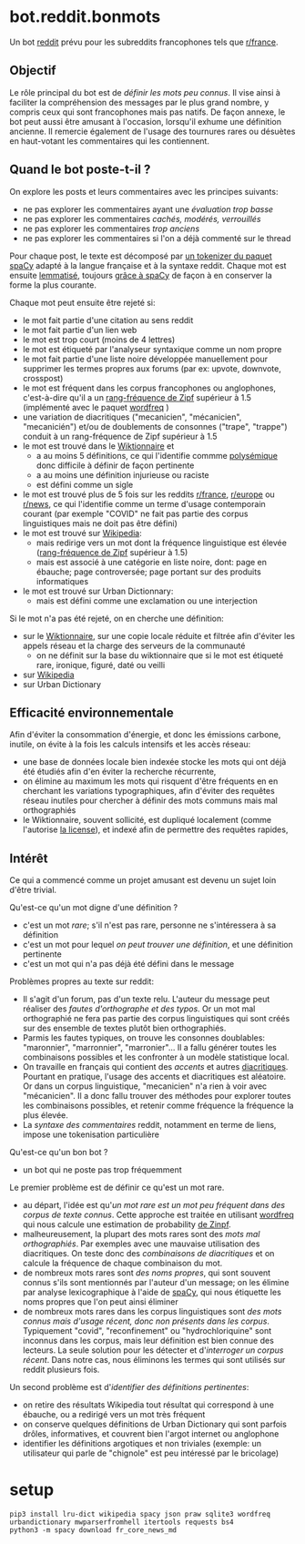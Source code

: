 # bot.reddit.bonmots

Un bot [reddit](https://fr.wikipedia.org/wiki/Reddit) prévu pour les subreddits francophones tels que [r/france](https://www.reddit.com/r/france/).

## Objectif 

Le rôle principal du bot est de *définir les mots peu connus*. 
Il vise ainsi à faciliter la compréhension des messages par le plus grand nombre, y compris ceux qui sont francophones mais pas natifs.
De façon annexe, le bot peut aussi être amusant à l'occasion, lorsqu'il exhume une définition ancienne. 
Il remercie également de l'usage des tournures rares ou désuètes en haut-votant les commentaires qui les contiennent.


## Quand le bot poste-t-il ?

On explore les posts et leurs commentaires avec les principes suivants:
* ne pas explorer les commentaires ayant une *évaluation trop basse*
* ne pas explorer les commentaires *cachés, modérés, verrouillés*
* ne pas explorer les commentaires *trop anciens*
* ne pas explorer les commentaires si l'on a déjà commenté sur le thread

Pour chaque post, le texte est décomposé par [un tokenizer du paquet spaCy](https://spacy.io/api/tokenizer) adapté à la langue française et à la syntaxe reddit. 
Chaque mot est ensuite [lemmatisé](https://fr.wikipedia.org/wiki/Lemmatisation), toujours [grâce à spaCy](https://spacy.io) de façon à en conserver la forme la plus courante.

Chaque mot peut ensuite être rejeté si: 
* le mot fait partie d'une citation au sens reddit 
* le mot fait partie d'un lien web
* le mot est trop court (moins de 4 lettres)
* le mot est étiqueté par l'analyseur syntaxique comme un nom propre
* le mot fait partie d'une liste noire développée manuellement pour supprimer les termes propres aux forums (par ex: upvote, downvote, crosspost) 
* le mot est fréquent dans les corpus francophones ou anglophones, c'est-à-dire qu'il a un [rang-fréquence de Zipf](https://fr.wikipedia.org/wiki/Loi_de_Zipf) supérieur à 1.5 (implémenté avec le paquet [wordfreq](https://pypi.org/project/wordfreq/) )
* une variation de diacritiques ("mecanicien", "mécanicien", "mecanicién") et/ou de doublements de consonnes ("trape", "trappe") conduit à un rang-fréquence de Zipf supérieur à 1.5 
* le mot est trouvé dans le [Wiktionnaire](https://fr.wiktionary.org/) et 
  * a au moins 5 définitions, ce qui l'identifie commme [polysémique](https://fr.wikipedia.org/wiki/Polys%C3%A9mie) donc difficile à définir de façon pertinente
  * a au moins une définition injurieuse ou raciste
  * est défini comme un sigle
* le mot est trouvé plus de 5 fois sur les reddits [r/france](https://www.reddit.com/r/france/), [r/europe](https://www.reddit.com/r/europe/) ou [r/news](https://www.reddit.com/r/news/), ce qui l'identifie comme un terme d'usage contemporain courant (par exemple "COVID" ne fait pas partie des corpus linguistiques mais ne doit pas être défini)
* le mot est trouvé sur [Wikipedia](https://fr.wikipedia.org/):
  * mais redirige vers un mot dont la fréquence linguistique est élevée ([rang-fréquence de Zipf](https://fr.wikipedia.org/wiki/Loi_de_Zipf) supérieur à 1.5)
  * mais est associé à une catégorie en liste noire, dont: page en ébauche; page controversée; page portant sur des produits informatiques
* le mot est trouvé sur Urban Dictionnary:
  * mais est défini comme une exclamation ou une interjection

Si le mot n'a pas été rejeté, on en cherche une définition:
* sur le [Wiktionnaire](https://fr.wiktionary.org/), sur une copie locale réduite et filtrée afin d'éviter les appels réseau et la charge des serveurs de la communauté
  * on ne définit sur la base du wiktionnaire que si le mot est étiqueté rare, ironique, figuré, daté ou veilli
* sur [Wikipedia](https://fr.wikipedia.org/)
* sur Urban Dictionary

## Efficacité environnementale

Afin d'éviter la consommation d'énergie, et donc les émissions carbone, inutile, on évite à la fois les calculs intensifs et les accès réseau:
* une base de données locale bien indexée stocke les mots qui ont déjà été étudiés afin d'en éviter la recherche récurrente,
* on élimine au maximum les mots qui risquent d'être fréquents en en cherchant les variations typographiques, afin d'éviter des requêtes réseau inutiles pour chercher à définir des mots communs mais mal orthographiés
* le Wiktionnaire, souvent sollicité, est dupliqué localement (comme l'autorise [la license](https://creativecommons.org/licenses/by-sa/3.0/deed.fr)), et indexé afin de permettre des requêtes rapides, 


## Intérêt

Ce qui a commencé comme un projet amusant est devenu un sujet loin d'être trivial.

Qu'est-ce qu'un mot digne d'une définition ?
* c'est un mot *rare*; s'il n'est pas rare, personne ne s'intéressera à sa définition
* c'est un mot pour lequel *on peut trouver une définition*, et une définition pertinente
* c'est un mot qui n'a pas déjà été défini dans le message

Problèmes propres au texte sur reddit: 
* Il s'agit d'un forum, pas d'un texte relu. L'auteur du message peut réaliser des *fautes d'orthographe et des typos*. Or un mot mal orthographié ne fera pas partie des corpus linguistiques qui sont créés sur des ensemble de textes plutôt bien orthographiés. 
* Parmis les fautes typiques, on trouve les consonnes doublables: "maronnier", "marronnier", "marronier"... Il a fallu générer toutes les combinaisons possibles et les confronter à un modèle statistique local.
* On travaille en français qui contient des *accents* et autres [diacritiques](https://fr.wikipedia.org/wiki/Diacritique). Pourtant en pratique, l'usage des accents et diacritiques est aléatoire. Or dans un corpus linguistique, "mecanicien" n'a rien à voir avec "mécanicien". Il a donc fallu trouver des méthodes pour explorer toutes les combinaisons possibles, et retenir comme fréquence la fréquence la plus élevée.
* La *syntaxe des commentaires* reddit, notamment en terme de liens, impose une tokenisation particulière

Qu'est-ce qu'un bon bot ?
* un bot qui ne poste pas trop fréquemment


Le premier problème est de définir ce qu'est un mot rare. 
* au départ, l'idée est qu'*un mot rare est un mot peu fréquent dans des corpus de texte connus*. Cette approche est traitée en utilisant [wordfreq](https://pypi.org/project/wordfreq/) qui nous calcule une estimation de probability [de Zinpf](https://fr.wikipedia.org/wiki/Loi_de_Zipf). 
* malheureusement, la plupart des mots rares sont des *mots mal orthographiés*. Par exemples avec une mauvaise utilisation des diacritiques. On teste donc des *combinaisons de diacritiques* et on calcule la fréquence de chaque combinaison du mot.
* de nombreux mots rares sont *des noms propres*, qui sont souvent connus s'ils sont mentionnés par l'auteur d'un message; on les élimine par analyse lexicographique à l'aide de [spaCy](https://spacy.io/), qui nous étiquette les noms propres que l'on peut ainsi éliminer
* de nombreux mots rares dans les corpus linguistiques sont *des mots connus mais d'usage récent, donc non présents dans les corpus*. Typiquement "covid", "reconfinement" ou "hydrochloriquine" sont inconnus  dans les corpus, mais leur définition est bien connue des lecteurs. La seule solution pour les détecter et d'*interroger un corpus récent*. Dans notre cas, nous éliminons les termes qui sont utilisés sur reddit plusieurs fois.

Un second problème est d'*identifier des définitions pertinentes*:
* on retire des résultats Wikipedia tout résultat qui correspond à une ébauche, ou a redirigé vers un mot très fréquent
* on conserve quelques définitions de Urban Dictionary qui sont parfois drôles, informatives, et couvrent bien l'argot internet ou anglophone
* identifier les définitions argotiques et non triviales (exemple: un utilisateur qui parle de "chignole" est peu intéressé par le bricolage) 

# setup 

```
pip3 install lru-dict wikipedia spacy json praw sqlite3 wordfreq urbandictionary mwparserfromhell itertools requests bs4
python3 -m spacy download fr_core_news_md
```

